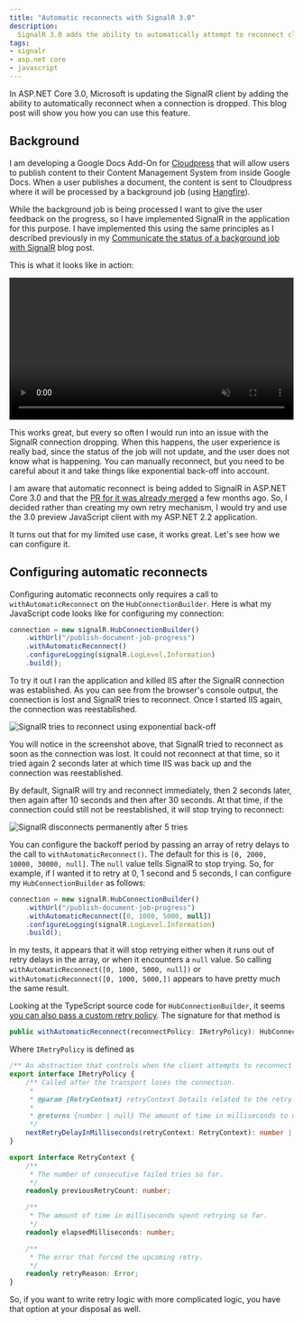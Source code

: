 ```yaml
---
title: "Automatic reconnects with SignalR 3.0"
description:
  SignalR 3.0 adds the ability to automatically attempt to reconnect clients with the connection to the server is dropped
tags:
- signalr
- asp.net core
- javascript
---
```


In ASP.NET Core 3.0, Microsoft is updating the SignalR client by adding the ability to automatically reconnect when a connection is dropped. This blog post will show you how you can use this feature.

## Background

I am developing a Google Docs Add-On for [Cloudpress](https://www.usecloudpress.com/) that will allow users to publish content to their Content Management System from inside Google Docs. When a user publishes a document, the content is sent to Cloudpress where it will be processed by a background job (using [Hangfire](https://www.hangfire.io/)).

While the background job is being processed I want to give the user feedback on the progress, so I have implemented SignalR in the application for this purpose. I have implemented this using the same principles as I described previously in my [Communicate the status of a background job with SignalR](https://www.jerriepelser.com/blog/communicate-status-background-job-signalr/) blog post.

This is what it looks like in action:

<video autoplay="" loop="" muted="" style="width:100%" class="mb-3">
<source src="/images/blog/2019-06-10-automatic-reconnects-signalr/screencast.mp4" type="video/mp4">
</video>

This works great, but every so often I would run into an issue with the SignalR connection dropping. When this happens, the user experience is really bad, since the status of the job will not update, and the user does not know what is happening. You can manually reconnect, but you need to be careful about it and take things like exponential back-off into account.

I am aware that automatic reconnect is being added to SignalR in ASP.NET Core 3.0 and that the [PR for it was already merged](https://github.com/aspnet/AspNetCore/pull/8566) a few months ago. So, I decided rather than creating my own retry mechanism, I would try and use the 3.0 preview JavaScript client with my ASP.NET 2.2 application.

It turns out that for my limited use case, it works great. Let's see how we can configure it.

## Configuring automatic reconnects

Configuring automatic reconnects only requires a call to `withAutomaticReconnect` on the `HubConnectionBuilder`. Here is what my JavaScript code looks like for configuring my connection:

```js
connection = new signalR.HubConnectionBuilder()
    .withUrl("/publish-document-job-progress")
    .withAutomaticReconnect()
    .configureLogging(signalR.LogLevel.Information)
    .build();
```

To try it out I ran the application and killed IIS after the SignalR connection was established. As you can see from the browser's console output, the connection is lost and SignalR tries to reconnect. Once I started IIS again, the connection was reestablished.

![SignalR tries to reconnect using exponential back-off](/images/blog/2019-06-10-automatic-reconnects-signalr/signalr-reconnect.png)

You will notice in the screenshot above, that SignalR tried to reconnect as soon as the connection was lost. It could not reconnect at that time, so it tried again 2 seconds later at which time IIS was back up and the connection was reestablished.

By default, SignalR will try and reconnect immediately, then 2 seconds later, then again after 10 seconds and then after 30 seconds. At that time, if the connection could still not be reestablished, it will stop trying to reconnect:

![SignalR disconnects permanently after 5 tries](/images/blog/2019-06-10-automatic-reconnects-signalr/signalr-permanent-disconnect.png)

You can configure the backoff period by passing an array of retry delays to the call to `withAutomaticReconnect()`. The default for this is `[0, 2000, 10000, 30000, null]`. The `null` value tells SignalR to stop trying. So, for example, if I wanted it to retry at 0, 1 second and 5 seconds, I can configure my `HubConnectionBuilder` as follows:

```js
connection = new signalR.HubConnectionBuilder()
    .withUrl("/publish-document-job-progress")
    .withAutomaticReconnect([0, 1000, 5000, null])
    .configureLogging(signalR.LogLevel.Information)
    .build();
```

In my tests, it appears that it will stop retrying either when it runs out of retry delays in the array, or when it encounters a `null` value. So calling `withAutomaticReconnect([0, 1000, 5000, null])` or `withAutomaticReconnect([0, 1000, 5000,])` appears to have pretty much the same result.

Looking at the TypeScript source code for `HubConnectionBuilder`, it seems [you can also pass a custom retry policy](https://github.com/aspnet/AspNetCore/blob/4683b077da3ae8ddfbe238b4bc23e186147d8f99/src/SignalR/clients/ts/signalr/src/HubConnectionBuilder.ts#L169). The signature for that method is 

```ts
public withAutomaticReconnect(reconnectPolicy: IRetryPolicy): HubConnectionBuilder;
```

Where `IRetryPolicy` is defined as 

```ts
/** An abstraction that controls when the client attempts to reconnect and how many times it does so. */
export interface IRetryPolicy {
    /** Called after the transport loses the connection.
     *
     * @param {RetryContext} retryContext Details related to the retry event to help determine how long to wait for the next retry.
     *
     * @returns {number | null} The amount of time in milliseconds to wait before the next retry. `null` tells the client to stop retrying.
     */
    nextRetryDelayInMilliseconds(retryContext: RetryContext): number | null;
}

export interface RetryContext {
    /**
     * The number of consecutive failed tries so far.
     */
    readonly previousRetryCount: number;

    /**
     * The amount of time in milliseconds spent retrying so far.
     */
    readonly elapsedMilliseconds: number;

    /**
     * The error that forced the upcoming retry.
     */
    readonly retryReason: Error;
}
```

So, if you want to write retry logic with more complicated logic, you have that option at your disposal as well.